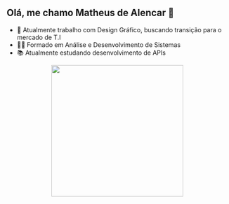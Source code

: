 ## Olá, me chamo Matheus de Alencar 👋

<ul>
<li>👔 Atualmente trabalho com Design Gráfico, buscando transição para o mercado de T.I</li>
<li>👨‍🎓 Formado em Análise e Desenvolvimento de Sistemas</li>  
<li>📚 Atualmente estudando desenvolvimento de APIs</li>
</ul>

<div align="center">
  <img height="300em" src="https://github-readme-stats.vercel.app/api/top-langs/?username=MatheusDAGl&theme=dark" />
</div>


